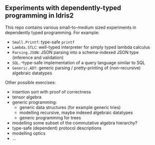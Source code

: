 
Experiments with dependently-typed programming in Idris2
--------------------------------------------------------

This repo contains various small-to-medium sized experiments
in dependently typed programming. For example:

* `Small.Printf`: type-safe `printf`
* `Lambda.STLC`: well-typed interpreter for simply typed lambda calculus
* `Parsing.JSON`: JSON parsing into a schema-indexed JSON type (inference and validation)
* `SQL.*`type-safe implementation of a query language similar to SQL
* `Generic.ADT`: generic parsing / pretty-printing of (non-recursive) algebraic datatypes

Other possible exercises:

* insertion sort with proof of correctness
* tensor algebra
* generic programming:
    * generic data structures (for example generic tries)
    * modelling recursive, maybe indexed algebraic datatypes 
    * generic programming for trees
* modelling some subset of the commutative algebra hierarchy?
* type-safe (dependent) protocol descriptions
* modelling optics
* ...